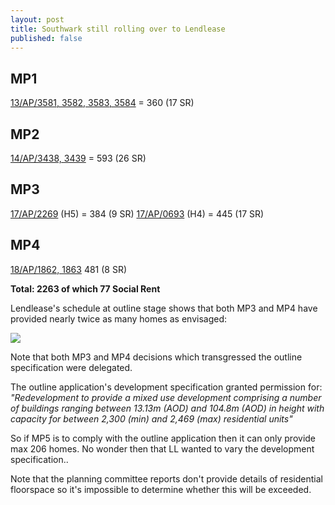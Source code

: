```yaml
---
layout: post
title: Southwark still rolling over to Lendlease
published: false
---
```

## MP1
[13/AP/3581, 3582, 3583, 3584](http://moderngov.southwark.gov.uk/documents/s43900/Report%20Heygate%20estate.pdf) = 360 (17 SR)

## MP2
[14/AP/3438, 3439](http://moderngov.southwarksites.com/documents/s50289/Report.pdf) = 593 (26 SR)

## MP3 
[17/AP/2269](http://planbuild.southwark.gov.uk/documents/?GetDocument=%7b%7b%7b!oJG0OnMvKZ4VsGSwYqmSVw%3d%3d!%7d%7d%7d) (H5) = 384 (9 SR)
[17/AP/0693](http://planbuild.southwark.gov.uk/documents/?GetDocument=%7b%7b%7b!i2RLygvpX9P53u8MAzawQw%3d%3d!%7d%7d%7d) (H4) = 445 (17 SR)

## MP4
[18/AP/1862, 1863](http://planbuild.southwark.gov.uk/documents/?GetDocument=%7b%7b%7b!sXiQsUWbHm%2bPCMstICWiQw%3d%3d!%7d%7d%7d) 481 (8 SR)

__Total: 2263 of which 77 Social Rent__

Lendlease's schedule at outline stage shows that both MP3 and MP4 have provided nearly twice as many homes as envisaged:

![](http://crappistmartin.github.io/images/UpdatedAHStatement.png)

Note that both MP3 and MP4 decisions which transgressed the outline specification were delegated.

The outline application's development specification granted permission for: _"Redevelopment to provide a mixed use development comprising a number of buildings ranging between 13.13m (AOD) and 104.8m (AOD) in height with capacity for between 2,300 (min) and 2,469 (max) residential units"_

So if MP5 is to comply with the outline application then it can only provide max 206 homes. No wonder then that LL wanted to vary the development specification..

Note that the planning committee reports don't provide details of residential floorspace so it's impossible to determine whether this will be exceeded.







